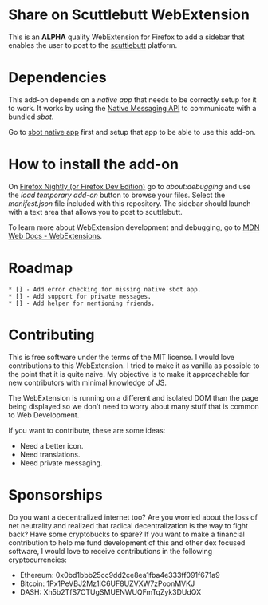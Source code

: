 # Share on Scuttlebutt WebExtension 

This is an **ALPHA** quality WebExtension for Firefox to add a sidebar that enables the user to post to the [scuttlebutt](https://www.scuttlebutt.nz/) platform.

# Dependencies

This add-on depends on a _native app_ that needs to be correctly setup for it to work. It works by using the [Native Messaging API](https://developer.mozilla.org/en-US/Add-ons/WebExtensions/Native_messaging) to communicate with a bundled _sbot_.

Go to [sbot native app](https://github.com/soapdog/sbot_native_app) first and setup that app to be able to use this add-on.

# How to install the add-on

On [Firefox Nightly (or Firefox Dev Edition)](https://www.mozilla.org/firefox/channel/desktop/) go to _about:debugging_ and use the _load temporary add-on_ button to browse your files. Select the _manifest.json_ file included with this repository. The sidebar should launch with a text area that allows you to post to scuttlebutt.

To learn more about WebExtension development and debugging, go to [MDN Web Docs - WebExtensions](https://developer.mozilla.org/en-US/Add-ons/WebExtensions/).

# Roadmap

    * [] - Add error checking for missing native sbot app.
    * [] - Add support for private messages.
    * [] - Add helper for mentioning friends.

# Contributing

This is free software under the terms of the MIT license. I would love contributions to this WebExtension. I tried to make it as vanilla as possible to the point that it is quite naive. My objective is to make it approachable for new contributors with minimal knowledge of JS.

The WebExtension is running on a different and isolated DOM than the page being displayed so we don't need to worry about many stuff that is common to Web Development.

If you want to contribute, these are some ideas:

* Need a better icon.
* Need translations.
* Need private messaging.

# Sponsorships

Do you want a decentralized internet too? Are you worried about the loss of net neutrality and realized that radical decentralization is the way to fight back? Have some cryptobucks to spare? If you want to make a financial contribution to help me fund development of this and other dex focused software, I would love to receive contributions in the following cryptocurrencies:

* Ethereum: 0x0bd1bbb25cc9dd2ce8ea1fba4e333ff091f671a9
* Bitcoin: 1Px1PeVBJ2Mz1iC6UF8UZVXW7zPoonMVKJ
* DASH: Xh5b2TfS7CTUgSMUENWUQFmTqZyk3DUdQX


